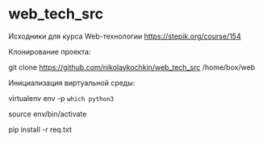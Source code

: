 # web_tech_src

Исходники для курса Web-технологии https://stepik.org/course/154 

Клонирование проекта:

git clone https://github.com/nikolaykochkin/web_tech_src /home/box/web

Инициализация виртуальной среды:

virtualenv env -p `which python3`

source env/bin/activate

pip install -r req.txt